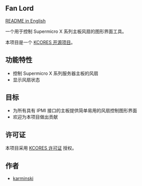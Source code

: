 Fan Lord
--------

[README in English](README_en-US.md)

一个用于控制 Supermicro X 系列主板风扇的图形界面工具。

本项目是一个 [KCORES 开源项目](https://github.com/KCORES)。

## 功能特性

- 控制 Supermicro X 系列服务器主板的风扇
- 显示风扇状态

## 目标

- 为所有具有 IPMI 接口的主板提供简单易用的风扇控制图形界面
- 欢迎为本项目做出贡献

## 许可证

本项目采用 [KCORES 许可证](LICENSE_en-US) 授权。

## 作者

- [karminski](https://github.com/karminski)
